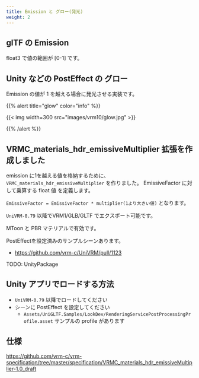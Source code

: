 ```yaml
---
title: Emission と グロー(発光)
weight: 2
---
```


## glTF の Emission

float3 で値の範囲が [0-1] です。

## Unity などの PostEffect の グロー

Emission の値が 1 を越える場合に発光させる実装です。

{{% alert title="glow" color="info" %}}

{{< img width=300 src="images/vrm10/glow.jpg" >}}

{{% /alert %}}

## VRMC_materials_hdr_emissiveMultiplier 拡張を作成しました

emission に1を越える値を格納するために、`VRMC_materials_hdr_emissiveMultiplier` を作りました。
EmissiveFactor に対して乗算する float 値 を定義します。

`EmissiveFactor = EmissiveFactor * multiplier(1より大きい値)` となります。

`UniVRM-0.79` 以降でVRM1/GLB/GLTF でエクスポート可能です。

MToon と PBR マテリアルで有効です。

PostEffectを設定済みのサンプルシーンあります。

* https://github.com/vrm-c/UniVRM/pull/1123

TODO: UnityPackage

## Unity アプリでロードする方法

* `UniVRM-0.79` 以降でロードしてください
* シーンに PostEffect を設定してください
  * `Assets/UniGLTF.Samples/LookDev/RenderingServicePostProcessingProfile.asset` サンプルの profile があります

## 仕様

<https://github.com/vrm-c/vrm-specification/tree/master/specification/VRMC_materials_hdr_emissiveMultiplier-1.0_draft>
